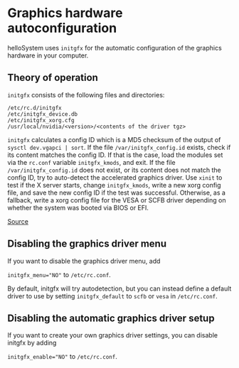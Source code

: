 # Graphics hardware autoconfiguration

helloSystem uses `initgfx` for the automatic configuration of the graphics hardware in your computer.

## Theory of operation

`initgfx` consists of the following files and directories:

```
/etc/rc.d/initgfx
/etc/initgfx_device.db
/etc/initgfx_xorg.cfg
/usr/local/nvidia/<version>/<contents of the driver tgz>
```

`initgfx` calculates a config ID which is a MD5 checksum of the output of `sysctl
dev.vgapci | sort`. If the file `/var/initgfx_config.id` exists, check if
its content matches the config ID. If that is the case, load the modules
set via the `rc.conf` variable `initgfx_kmods`, and exit. If the file
`/var/initgfx_config.id` does not exist, or its content does not match the
config ID, try to auto-detect the accelerated graphics driver. Use `xinit`
to test if the X server starts, change `initgfx_kmods`, write a new xorg
config file, and save the new config ID if the test was successful.
Otherwise, as a fallback, write a xorg config file for the VESA or SCFB
driver depending on whether the system was booted via BIOS or EFI.

[Source](https://github.com/nomadbsd/NomadBSD/commit/a346f134aaca1cdc164346f63808abdb4d8919e3)

## Disabling the graphics driver menu

If you want to disable the graphics driver menu, add

`initgfx_menu="NO"` to `/etc/rc.conf`.

By default, initgfx will try autodetection, but you can instead define a default driver to use by setting `initgfx_default` to `scfb` or `vesa` in `/etc/rc.conf`.


## Disabling the automatic graphics driver setup

If you want to create your own graphics driver settings, you can disable initgfx by adding

`initgfx_enable="NO"` to `/etc/rc.conf`.
